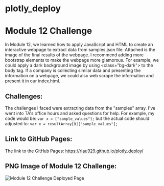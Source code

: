 # plotly_deploy

# Module 12 Challenge
In Module 12, we learned how to apply JavaScript and HTML to create an interactive webpage to extract data from samples.json file. Attached is the image of the final results of the webpage. I recommend adding more bootstrap elements to make the webpage more glamorous. For example, we could apply a dark background image by using <class="bg-dark"> to the body tag. If a company is collecting similar data and presenting the information on a webpage, we could also web scrape the information and present it in our index.html. 

## Challenges:
The challenges I faced were extracting data from the "samples" array. I've went into TA's office hours and asked questions for help. For example, my code would be:
```var x = ["sample_values"];```
but the actual code should adjusted to: ```var x = resultArray[0]["sample_values"];```

## Link to GitHub Pages:
The link to the GitHub Pages: https://rlau929.github.io/plotly_deploy/

## PNG Image of Module 12 Challenge:
![Module 12 Challenge Deployed Page](Mod12_Challenge.png)
